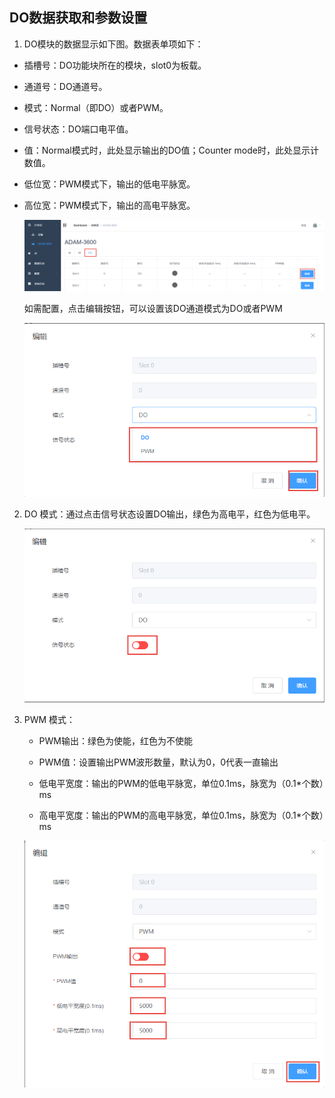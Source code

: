 ## DO数据获取和参数设置　


1. DO模块的数据显示如下图。数据表单项如下：

 - 插槽号：DO功能块所在的模块，slot0为板载。

 - 通道号：DO通道号。

 - 模式：Normal（即DO）或者PWM。

 - 信号状态：DO端口电平值。

 - 值：Normal模式时，此处显示输出的DO值；Counter mode时，此处显示计数值。

 - 低位宽：PWM模式下，输出的低电平脉宽。

 - 高位宽：PWM模式下，输出的高电平脉宽。

	![](DO_001.png)

    如需配置，点击编辑按钮，可以设置该DO通道模式为DO或者PWM

	![](DO_002.png)


2. DO 模式：通过点击信号状态设置DO输出，绿色为高电平，红色为低电平。
	
	![](DO_003.png)

3. PWM 模式：

	- PWM输出：绿色为使能，红色为不使能

	- PWM值：设置输出PWM波形数量，默认为0，0代表一直输出

	- 低电平宽度：输出的PWM的低电平脉宽，单位0.1ms，脉宽为（0.1*个数）ms

	- 高电平宽度：输出的PWM的高电平脉宽，单位0.1ms，脉宽为（0.1*个数）ms

	![](DO_004.png)



